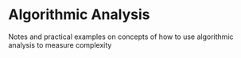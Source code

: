 # Algorithmic Analysis

Notes and practical examples on concepts of how to use algorithmic analysis to measure complexity 
